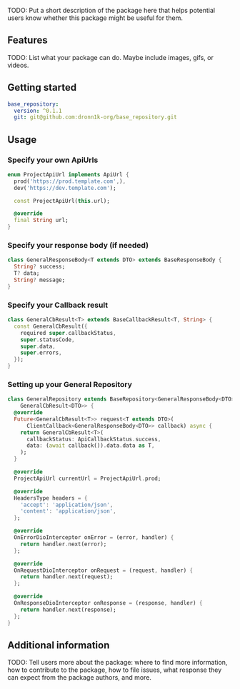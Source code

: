<!--
This README describes the package. If you publish this package to pub.dev,
this README's contents appear on the landing page for your package.

For information about how to write a good package README, see the guide for
[writing package pages](https://dart.dev/guides/libraries/writing-package-pages).

For general information about developing packages, see the Dart guide for
[creating packages](https://dart.dev/guides/libraries/create-library-packages)
and the Flutter guide for
[developing packages and plugins](https://flutter.dev/developing-packages).
-->

TODO: Put a short description of the package here that helps potential users
know whether this package might be useful for them.

## Features

TODO: List what your package can do. Maybe include images, gifs, or videos.

## Getting started

```yaml
base_repository:
  version: ^0.1.1
  git: git@github.com:dronn1k-org/base_repository.git
```

## Usage

### Specify your own ApiUrls

```dart
enum ProjectApiUrl implements ApiUrl {
  prod('https://prod.template.com',),
  dev('https://dev.template.com');

  const ProjectApiUrl(this.url);

  @override
  final String url;
}
```

### Specify your response body (if needed)

```dart
class GeneralResponseBody<T extends DTO> extends BaseResponseBody {
  String? success;
  T? data;
  String? message;
}
```

### Specify your Callback result

```dart
class GeneralCbResult<T> extends BaseCallbackResult<T, String> {
  const GeneralCbResult({
    required super.callbackStatus,
    super.statusCode,
    super.data,
    super.errors,
  });
}
```

### Setting up your General Repository

```dart
class GeneralRepository extends BaseRepository<GeneralResponseBody<DTO>, String,
    GeneralCbResult<DTO>> {
  @override
  Future<GeneralCbResult<T>> request<T extends DTO>(
      ClientCallback<GeneralResponseBody<DTO>> callback) async {
    return GeneralCbResult<T>(
      callbackStatus: ApiCallbackStatus.success,
      data: (await callback()).data.data as T,
    );
  }

  @override
  ProjectApiUrl currentUrl = ProjectApiUrl.prod;

  @override
  HeadersType headers = {
    'accept': 'application/json',
    'content': 'application/json',
  };

  @override
  OnErrorDioInterceptor onError = (error, handler) {
    return handler.next(error);
  };

  @override
  OnRequestDioInterceptor onRequest = (request, handler) {
    return handler.next(request);
  };

  @override
  OnResponseDioInterceptor onResponse = (response, handler) {
    return handler.next(response);
  };
}
```

## Additional information

TODO: Tell users more about the package: where to find more information, how to
contribute to the package, how to file issues, what response they can expect
from the package authors, and more.

